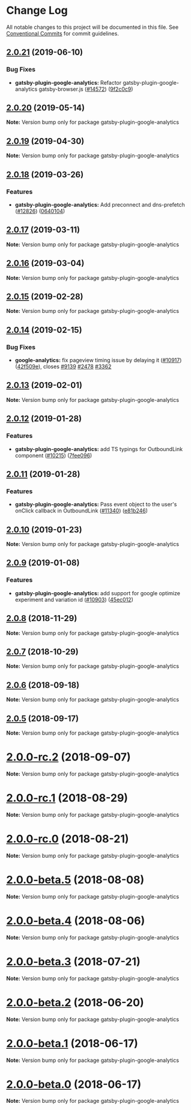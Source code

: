 # Change Log

All notable changes to this project will be documented in this file.
See [Conventional Commits](https://conventionalcommits.org) for commit guidelines.

## [2.0.21](https://github.com/gatsbyjs/gatsby/tree/master/packages/gatsby-plugin-google-analytics/compare/gatsby-plugin-google-analytics@2.0.20...gatsby-plugin-google-analytics@2.0.21) (2019-06-10)

### Bug Fixes

- **gatsby-plugin-google-analytics:** Refactor gatsby-plugin-google-analytics gatsby-browser.js ([#14572](https://github.com/gatsbyjs/gatsby/tree/master/packages/gatsby-plugin-google-analytics/issues/14572)) ([9f2c0c9](https://github.com/gatsbyjs/gatsby/tree/master/packages/gatsby-plugin-google-analytics/commit/9f2c0c9))

## [2.0.20](https://github.com/gatsbyjs/gatsby/tree/master/packages/gatsby-plugin-google-analytics/compare/gatsby-plugin-google-analytics@2.0.19...gatsby-plugin-google-analytics@2.0.20) (2019-05-14)

**Note:** Version bump only for package gatsby-plugin-google-analytics

## [2.0.19](https://github.com/gatsbyjs/gatsby/tree/master/packages/gatsby-plugin-google-analytics/compare/gatsby-plugin-google-analytics@2.0.18...gatsby-plugin-google-analytics@2.0.19) (2019-04-30)

**Note:** Version bump only for package gatsby-plugin-google-analytics

## [2.0.18](https://github.com/gatsbyjs/gatsby/tree/master/packages/gatsby-plugin-google-analytics/compare/gatsby-plugin-google-analytics@2.0.17...gatsby-plugin-google-analytics@2.0.18) (2019-03-26)

### Features

- **gatsby-plugin-google-analytics:** Add preconnect and dns-prefetch ([#12826](https://github.com/gatsbyjs/gatsby/tree/master/packages/gatsby-plugin-google-analytics/issues/12826)) ([0640104](https://github.com/gatsbyjs/gatsby/tree/master/packages/gatsby-plugin-google-analytics/commit/0640104))

## [2.0.17](https://github.com/gatsbyjs/gatsby/tree/master/packages/gatsby-plugin-google-analytics/compare/gatsby-plugin-google-analytics@2.0.16...gatsby-plugin-google-analytics@2.0.17) (2019-03-11)

**Note:** Version bump only for package gatsby-plugin-google-analytics

## [2.0.16](https://github.com/gatsbyjs/gatsby/tree/master/packages/gatsby-plugin-google-analytics/compare/gatsby-plugin-google-analytics@2.0.15...gatsby-plugin-google-analytics@2.0.16) (2019-03-04)

**Note:** Version bump only for package gatsby-plugin-google-analytics

## [2.0.15](https://github.com/gatsbyjs/gatsby/tree/master/packages/gatsby-plugin-google-analytics/compare/gatsby-plugin-google-analytics@2.0.14...gatsby-plugin-google-analytics@2.0.15) (2019-02-28)

**Note:** Version bump only for package gatsby-plugin-google-analytics

## [2.0.14](https://github.com/gatsbyjs/gatsby/tree/master/packages/gatsby-plugin-google-analytics/compare/gatsby-plugin-google-analytics@2.0.13...gatsby-plugin-google-analytics@2.0.14) (2019-02-15)

### Bug Fixes

- **google-analytics:** fix pageview timing issue by delaying it ([#10917](https://github.com/gatsbyjs/gatsby/tree/master/packages/gatsby-plugin-google-analytics/issues/10917)) ([42f509e](https://github.com/gatsbyjs/gatsby/tree/master/packages/gatsby-plugin-google-analytics/commit/42f509e)), closes [#9139](https://github.com/gatsbyjs/gatsby/tree/master/packages/gatsby-plugin-google-analytics/issues/9139) [#2478](https://github.com/gatsbyjs/gatsby/tree/master/packages/gatsby-plugin-google-analytics/issues/2478) [#3362](https://github.com/gatsbyjs/gatsby/tree/master/packages/gatsby-plugin-google-analytics/issues/3362)

## [2.0.13](https://github.com/gatsbyjs/gatsby/tree/master/packages/gatsby-plugin-google-analytics/compare/gatsby-plugin-google-analytics@2.0.12...gatsby-plugin-google-analytics@2.0.13) (2019-02-01)

**Note:** Version bump only for package gatsby-plugin-google-analytics

## [2.0.12](https://github.com/gatsbyjs/gatsby/tree/master/packages/gatsby-plugin-google-analytics/compare/gatsby-plugin-google-analytics@2.0.11...gatsby-plugin-google-analytics@2.0.12) (2019-01-28)

### Features

- **gatsby-plugin-google-analytics:** add TS typings for OutboundLink component ([#10215](https://github.com/gatsbyjs/gatsby/tree/master/packages/gatsby-plugin-google-analytics/issues/10215)) ([7fee096](https://github.com/gatsbyjs/gatsby/tree/master/packages/gatsby-plugin-google-analytics/commit/7fee096))

## [2.0.11](https://github.com/gatsbyjs/gatsby/tree/master/packages/gatsby-plugin-google-analytics/compare/gatsby-plugin-google-analytics@2.0.10...gatsby-plugin-google-analytics@2.0.11) (2019-01-28)

### Features

- **gatsby-plugin-google-analytics:** Pass event object to the user's onClick callback in OutboundLink ([#11340](https://github.com/gatsbyjs/gatsby/tree/master/packages/gatsby-plugin-google-analytics/issues/11340)) ([e81b246](https://github.com/gatsbyjs/gatsby/tree/master/packages/gatsby-plugin-google-analytics/commit/e81b246))

<a name="2.0.10"></a>

## [2.0.10](https://github.com/gatsbyjs/gatsby/tree/master/packages/gatsby-plugin-google-analytics/compare/gatsby-plugin-google-analytics@2.0.9...gatsby-plugin-google-analytics@2.0.10) (2019-01-23)

**Note:** Version bump only for package gatsby-plugin-google-analytics

<a name="2.0.9"></a>

## [2.0.9](https://github.com/gatsbyjs/gatsby/tree/master/packages/gatsby-plugin-google-analytics/compare/gatsby-plugin-google-analytics@2.0.8...gatsby-plugin-google-analytics@2.0.9) (2019-01-08)

### Features

- **gatsby-plugin-google-analytics:** add support for google optimize experiment and variation id ([#10903](https://github.com/gatsbyjs/gatsby/tree/master/packages/gatsby-plugin-google-analytics/issues/10903)) ([45ec012](https://github.com/gatsbyjs/gatsby/tree/master/packages/gatsby-plugin-google-analytics/commit/45ec012))

<a name="2.0.8"></a>

## [2.0.8](https://github.com/gatsbyjs/gatsby/tree/master/packages/gatsby-plugin-google-analytics/compare/gatsby-plugin-google-analytics@2.0.7...gatsby-plugin-google-analytics@2.0.8) (2018-11-29)

**Note:** Version bump only for package gatsby-plugin-google-analytics

<a name="2.0.7"></a>

## [2.0.7](https://github.com/gatsbyjs/gatsby/tree/master/packages/gatsby-plugin-google-analytics/compare/gatsby-plugin-google-analytics@2.0.6...gatsby-plugin-google-analytics@2.0.7) (2018-10-29)

**Note:** Version bump only for package gatsby-plugin-google-analytics

<a name="2.0.6"></a>

## [2.0.6](https://github.com/gatsbyjs/gatsby/tree/master/packages/gatsby-plugin-google-analytics/compare/gatsby-plugin-google-analytics@2.0.5...gatsby-plugin-google-analytics@2.0.6) (2018-09-18)

**Note:** Version bump only for package gatsby-plugin-google-analytics

<a name="2.0.5"></a>

## [2.0.5](https://github.com/gatsbyjs/gatsby/tree/master/packages/gatsby-plugin-google-analytics/compare/gatsby-plugin-google-analytics@2.0.0-rc.2...gatsby-plugin-google-analytics@2.0.5) (2018-09-17)

**Note:** Version bump only for package gatsby-plugin-google-analytics

<a name="2.0.0-rc.2"></a>

# [2.0.0-rc.2](https://github.com/gatsbyjs/gatsby/tree/master/packages/gatsby-plugin-google-analytics/compare/gatsby-plugin-google-analytics@2.0.0-rc.1...gatsby-plugin-google-analytics@2.0.0-rc.2) (2018-09-07)

**Note:** Version bump only for package gatsby-plugin-google-analytics

<a name="2.0.0-rc.1"></a>

# [2.0.0-rc.1](https://github.com/gatsbyjs/gatsby/tree/master/packages/gatsby-plugin-google-analytics/compare/gatsby-plugin-google-analytics@2.0.0-rc.0...gatsby-plugin-google-analytics@2.0.0-rc.1) (2018-08-29)

**Note:** Version bump only for package gatsby-plugin-google-analytics

<a name="2.0.0-rc.0"></a>

# [2.0.0-rc.0](https://github.com/gatsbyjs/gatsby/tree/master/packages/gatsby-plugin-google-analytics/compare/gatsby-plugin-google-analytics@2.0.0-beta.5...gatsby-plugin-google-analytics@2.0.0-rc.0) (2018-08-21)

**Note:** Version bump only for package gatsby-plugin-google-analytics

<a name="2.0.0-beta.5"></a>

# [2.0.0-beta.5](https://github.com/gatsbyjs/gatsby/tree/master/packages/gatsby-plugin-google-analytics/compare/gatsby-plugin-google-analytics@2.0.0-beta.4...gatsby-plugin-google-analytics@2.0.0-beta.5) (2018-08-08)

**Note:** Version bump only for package gatsby-plugin-google-analytics

<a name="2.0.0-beta.4"></a>

# [2.0.0-beta.4](https://github.com/gatsbyjs/gatsby/tree/master/packages/gatsby-plugin-google-analytics/compare/gatsby-plugin-google-analytics@2.0.0-beta.3...gatsby-plugin-google-analytics@2.0.0-beta.4) (2018-08-06)

**Note:** Version bump only for package gatsby-plugin-google-analytics

<a name="2.0.0-beta.3"></a>

# [2.0.0-beta.3](https://github.com/gatsbyjs/gatsby/tree/master/packages/gatsby-plugin-google-analytics/compare/gatsby-plugin-google-analytics@2.0.0-beta.2...gatsby-plugin-google-analytics@2.0.0-beta.3) (2018-07-21)

**Note:** Version bump only for package gatsby-plugin-google-analytics

<a name="2.0.0-beta.2"></a>

# [2.0.0-beta.2](https://github.com/gatsbyjs/gatsby/tree/master/packages/gatsby-plugin-google-analytics/compare/gatsby-plugin-google-analytics@2.0.0-beta.1...gatsby-plugin-google-analytics@2.0.0-beta.2) (2018-06-20)

**Note:** Version bump only for package gatsby-plugin-google-analytics

<a name="2.0.0-beta.1"></a>

# [2.0.0-beta.1](https://github.com/gatsbyjs/gatsby/tree/master/packages/gatsby-plugin-google-analytics/compare/gatsby-plugin-google-analytics@2.0.0-beta.0...gatsby-plugin-google-analytics@2.0.0-beta.1) (2018-06-17)

**Note:** Version bump only for package gatsby-plugin-google-analytics

<a name="2.0.0-beta.0"></a>

# [2.0.0-beta.0](https://github.com/gatsbyjs/gatsby/tree/master/packages/gatsby-plugin-google-analytics/compare/gatsby-plugin-google-analytics@1.0.31...gatsby-plugin-google-analytics@2.0.0-beta.0) (2018-06-17)

**Note:** Version bump only for package gatsby-plugin-google-analytics
